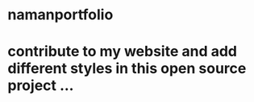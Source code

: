 # namanportfolio
# contribute to my website and add different styles in this open source project ...
